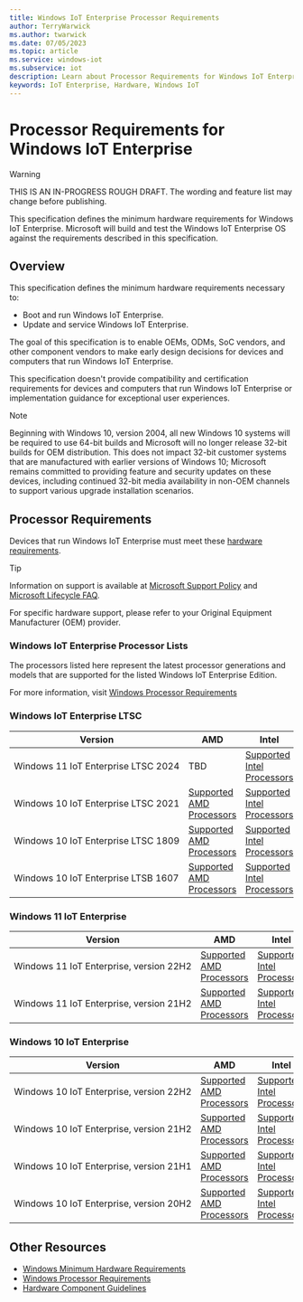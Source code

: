 ```yaml
---
title: Windows IoT Enterprise Processor Requirements
author: TerryWarwick
ms.author: twarwick
ms.date: 07/05/2023
ms.topic: article
ms.service: windows-iot
ms.subservice: iot
description: Learn about Processor Requirements for Windows IoT Enterprise.
keywords: IoT Enterprise, Hardware, Windows IoT
---
```


# Processor Requirements for Windows IoT Enterprise

> [!WARNING]
> THIS IS AN IN-PROGRESS ROUGH DRAFT. The wording and feature list may change before publishing.

This specification defines the minimum hardware requirements for Windows IoT Enterprise. Microsoft will build and test the Windows IoT Enterprise OS against the requirements described in this specification.

## Overview

This specification defines the minimum hardware requirements necessary to:

* Boot and run Windows IoT Enterprise.
* Update and service Windows IoT Enterprise.

The goal of this specification is to enable OEMs, ODMs, SoC vendors, and other component vendors to make early design decisions for devices and computers that run Windows IoT Enterprise.

This specification doesn't provide compatibility and certification requirements for devices and computers that run Windows IoT Enterprise or implementation guidance for exceptional user experiences.

> [!NOTE]
> Beginning with Windows 10, version 2004, all new Windows 10 systems will be required to use 64-bit builds and Microsoft will no longer release 32-bit builds for OEM distribution. This does not impact 32-bit customer systems that are manufactured with earlier versions of Windows 10; Microsoft remains committed to providing feature and security updates on these devices, including continued 32-bit media availability in non-OEM channels to support various upgrade installation scenarios.

## Processor Requirements

Devices that run Windows IoT Enterprise must meet these [hardware requirements](/windows-hardware/design/minimum/minimum-hardware-requirements-overview).

> [!TIP]
>
> Information on support is available at [Microsoft Support Policy](https://support.microsoft.com/lifecycle) and [Microsoft Lifecycle FAQ](https://support.microsoft.com/help/18581).
>
> For specific hardware support, please refer to your Original Equipment Manufacturer (OEM) provider.

### Windows IoT Enterprise Processor Lists

The processors listed here represent the latest processor generations and models that are supported for the listed Windows IoT Enterprise Edition.

For more information, visit [Windows Processor Requirements](/windows-hardware/design/minimum/windows-processor-requirements)

### Windows IoT Enterprise LTSC

| Version | AMD | Intel | Qualcomm | NXP |
| --------------- | --- | ----- | -------- | --- |
| Windows&nbsp;11&nbsp;IoT&nbsp;Enterprise&nbsp;LTSC&nbsp;2024 | TBD | [Supported Intel Processors](supported/Win11_LTSC_2024_Intel_Processors.md) | TBD | [Supported NXP Processors](supported/Win11_LTSC_2024_NXP_Processors.md)
| Windows&nbsp;10&nbsp;IoT&nbsp;Enterprise&nbsp;LTSC&nbsp;2021 | [Supported AMD Processors](/windows-hardware/design/minimum/supported/windows-10-LTSC-2021-supported-amd-processors) | [Supported Intel Processors](/windows-hardware/design/minimum/supported/windows-10-LTSC-2021-supported-intel-processors) | N/A | [Supported NXP Processors](supported\21H2_LTSC_NXP_Processors.md) |
| Windows&nbsp;10&nbsp;IoT&nbsp;Enterprise&nbsp;LTSC&nbsp;1809 | [Supported AMD Processors](/windows-hardware/design/minimum/supported/windows-10-ltsc-1809-supported-amd-processors) | [Supported Intel Processors](/windows-hardware/design/minimum/supported/windows-10-LTSC-1809-supported-intel-processors) | N/A | N/A |
| Windows&nbsp;10&nbsp;IoT&nbsp;Enterprise&nbsp;LTSB&nbsp;1607 | [Supported AMD Processors](/windows-hardware/design/minimum/supported/windows-10-ltsb-1607-supported-amd-processors) | [Supported Intel Processors](/windows-hardware/design/minimum/supported/windows-10-ltsb-1607-supported-intel-processors) | N/A | N/A |

### Windows 11 IoT Enterprise

| Version | AMD | Intel | Qualcomm | NXP |
| --------------- | --- | ----- | -------- | --- |
| Windows&nbsp;11&nbsp;IoT&nbsp;Enterprise,&nbsp;version&nbsp;22H2 | [Supported AMD Processors](/windows-hardware/design/minimum/supported/windows-11-22h2-supported-amd-processors) | [Supported Intel Processors](/windows-hardware/design/minimum/supported/windows-11-22h2-supported-intel-processors) | [Supported Qualcomm Processors](/windows-hardware/design/minimum/supported/windows-11-22h2-supported-qualcomm-processors) | N/A |
| Windows&nbsp;11&nbsp;IoT&nbsp;Enterprise,&nbsp;version&nbsp;21H2| [Supported AMD Processors](/windows-hardware/design/minimum/supported/windows-11-supported-amd-processors) | [Supported Intel Processors](/windows-hardware/design/minimum/supported/windows-11-supported-intel-processors) | [Supported Qualcomm Processors](/windows-hardware/design/minimum/supported/windows-11-supported-qualcomm-processors) | N/A |

### Windows 10 IoT Enterprise

| Version | AMD | Intel | Qualcomm | NXP |
| --------------- | --- | ----- | -------- | --- |
| Windows&nbsp;10&nbsp;IoT&nbsp;Enterprise,&nbsp;version&nbsp;22H2 | [Supported AMD Processors](/windows-hardware/design/minimum/supported/windows-10-22H2-supported-amd-processors) | [Supported Intel Processors](/windows-hardware/design/minimum/supported/windows-10-22H2-supported-intel-processors) | [Supported Qualcomm Processors](/windows-hardware/design/minimum/supported/windows-10-22H2-supported-qualcomm-processors) | [Supported NXP Processors](supported/22H2_NXP_Processors.md) |
| Windows&nbsp;10&nbsp;IoT&nbsp;Enterprise,&nbsp;version&nbsp;21H2 | [Supported AMD Processors](/windows-hardware/design/minimum/supported/windows-10-21H2-supported-amd-processors) | [Supported Intel Processors](/windows-hardware/design/minimum/supported/windows-10-21H2-supported-intel-processors) | [Supported Qualcomm Processors](/windows-hardware/design/minimum/supported/windows-10-21H2-supported-qualcomm-processors) | [Supported NXP Processors](supported/21H2_NXP_Processors.md) |
| Windows&nbsp;10&nbsp;IoT&nbsp;Enterprise,&nbsp;version&nbsp;21H1 | [Supported AMD Processors](/windows-hardware/design/minimum/supported/windows-10-21H1-supported-amd-processors) | [Supported Intel Processors](/windows-hardware/design/minimum/supported/windows-10-21H1-supported-intel-processors) | [Supported Qualcomm Processors](/windows-hardware/design/minimum/supported/windows-10-21H1-supported-qualcomm-processors) | N/A |
| Windows&nbsp;10&nbsp;IoT&nbsp;Enterprise,&nbsp;version&nbsp;20H2 | [Supported AMD Processors](/windows-hardware/design/minimum/supported/windows-10-20H2-supported-amd-processors) | [Supported Intel Processors](/windows-hardware/design/minimum/supported/windows-10-20H2-supported-intel-processors) | [Supported Qualcomm Processors](/windows-hardware/design/minimum/supported/windows-10-20H2-supported-qualcomm-processors) | N/A |

## Other Resources

* [Windows Minimum Hardware Requirements](/windows-hardware/design/minimum/minimum-hardware-requirements-overview)
* [Windows Processor Requirements](/windows-hardware/design/minimum/windows-processor-requirements)
* [Hardware Component Guidelines](/windows-hardware/design/component-guidelines/components)
